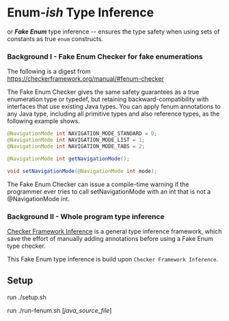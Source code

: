 Enum-_ish_ Type Inference
===========================
or **_Fake Enum_** type inference -- ensures the type safety when using sets of constants as true `enum` constructs.

[comment]: <> ([![Build Status]&#40;https://travis-ci.com/opprop/fenum-demo.svg?branch=master&#41;]&#40;https://travis-ci.com/opprop/fenum-demo&#41;)

### Background I - Fake Enum Checker for fake enumerations
The following is a digest from https://checkerframework.org/manual/#fenum-checker

The Fake Enum Checker gives the same safety guarantees as a true enumeration type or typedef, but retaining backward-compatibility with interfaces that use existing Java types. You can apply fenum annotations to any Java type, including all primitive types and also reference types, as the following example shows.
```java
@NavigationMode int NAVIGATION_MODE_STANDARD = 0;
@NavigationMode int NAVIGATION_MODE_LIST = 1;
@NavigationMode int NAVIGATION_MODE_TABS = 2;

@NavigationMode int getNavigationMode();

void setNavigationMode(@NavigationMode int mode);
```
The Fake Enum Checker can issue a compile-time warning if the programmer ever tries to call setNavigationMode with an int that is not a @NavigationMode int.


### Background II - Whole program type inference
[Checker Framework Inference](https://github.com/opprop/checker-framework-inference) is a general type inference framework, which save the effort of manually adding annotations before using a Fake Enum type checker.

This Fake Enum type inference is build upon `Checker Framework Inference`.


## Setup
run ./setup.sh

run ./run-fenum.sh [_java_source_file_]
